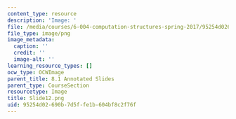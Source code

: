 ```yaml
---
content_type: resource
description: 'Image: '
file: /media/courses/6-004-computation-structures-spring-2017/95254d02690b7d5ffe1b604bf8c2f76f_Slide12.png
file_type: image/png
image_metadata:
  caption: ''
  credit: ''
  image-alt: ''
learning_resource_types: []
ocw_type: OCWImage
parent_title: 8.1 Annotated Slides
parent_type: CourseSection
resourcetype: Image
title: Slide12.png
uid: 95254d02-690b-7d5f-fe1b-604bf8c2f76f
---
```

